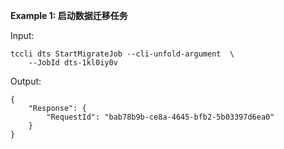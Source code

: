 **Example 1: 启动数据迁移任务**



Input: 

```
tccli dts StartMigrateJob --cli-unfold-argument  \
    --JobId dts-1kl0iy0v
```

Output: 
```
{
    "Response": {
        "RequestId": "bab78b9b-ce8a-4645-bfb2-5b03397d6ea0"
    }
}
```

